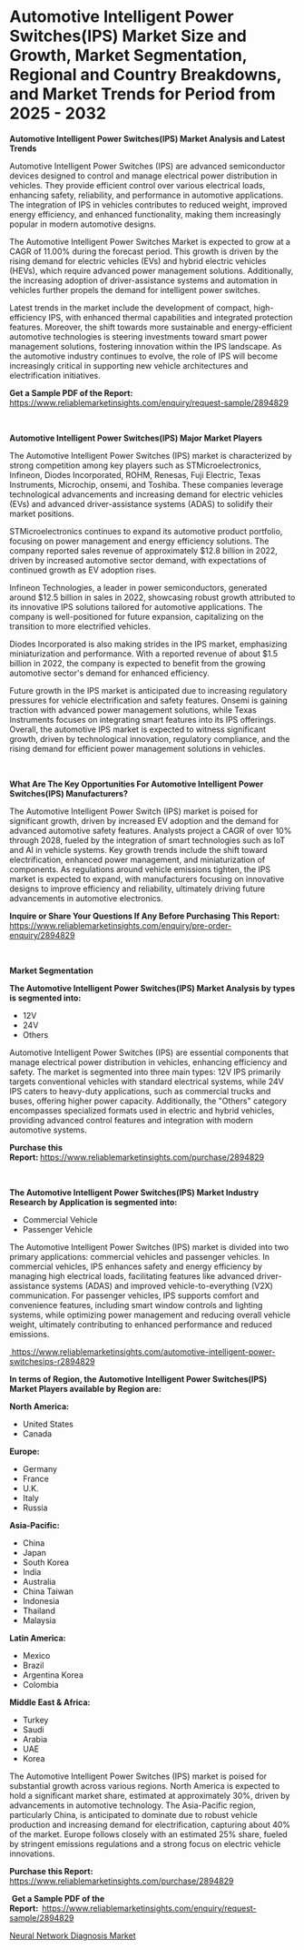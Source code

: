 <p><h1>Automotive Intelligent Power Switches(IPS) Market Size and Growth, Market Segmentation, Regional and Country Breakdowns, and Market Trends for Period from 2025 -  2032</h1></p><p><strong>Automotive Intelligent Power Switches(IPS) Market Analysis and Latest Trends</strong></p>
<p><p>Automotive Intelligent Power Switches (IPS) are advanced semiconductor devices designed to control and manage electrical power distribution in vehicles. They provide efficient control over various electrical loads, enhancing safety, reliability, and performance in automotive applications. The integration of IPS in vehicles contributes to reduced weight, improved energy efficiency, and enhanced functionality, making them increasingly popular in modern automotive designs.</p><p>The Automotive Intelligent Power Switches Market is expected to grow at a CAGR of 11.00% during the forecast period. This growth is driven by the rising demand for electric vehicles (EVs) and hybrid electric vehicles (HEVs), which require advanced power management solutions. Additionally, the increasing adoption of driver-assistance systems and automation in vehicles further propels the demand for intelligent power switches. </p><p>Latest trends in the market include the development of compact, high-efficiency IPS, with enhanced thermal capabilities and integrated protection features. Moreover, the shift towards more sustainable and energy-efficient automotive technologies is steering investments toward smart power management solutions, fostering innovation within the IPS landscape. As the automotive industry continues to evolve, the role of IPS will become increasingly critical in supporting new vehicle architectures and electrification initiatives.</p></p>
<p><strong>Get a Sample PDF of the Report:&nbsp;</strong> <a href="https://www.reliablemarketinsights.com/enquiry/request-sample/2894829?utm_campaign=3443&utm_medium=2&utm_source=Github&utm_content=ia&utm_term=15032025&utm_id=automotive-intelligent-power-switchesips">https://www.reliablemarketinsights.com/enquiry/request-sample/2894829</a></p>
<p>&nbsp;</p>
<p><strong>Automotive Intelligent Power Switches(IPS) Major Market Players</strong></p>
<p><p>The Automotive Intelligent Power Switches (IPS) market is characterized by strong competition among key players such as STMicroelectronics, Infineon, Diodes Incorporated, ROHM, Renesas, Fuji Electric, Texas Instruments, Microchip, onsemi, and Toshiba. These companies leverage technological advancements and increasing demand for electric vehicles (EVs) and advanced driver-assistance systems (ADAS) to solidify their market positions.</p><p>STMicroelectronics continues to expand its automotive product portfolio, focusing on power management and energy efficiency solutions. The company reported sales revenue of approximately $12.8 billion in 2022, driven by increased automotive sector demand, with expectations of continued growth as EV adoption rises.</p><p>Infineon Technologies, a leader in power semiconductors, generated around $12.5 billion in sales in 2022, showcasing robust growth attributed to its innovative IPS solutions tailored for automotive applications. The company is well-positioned for future expansion, capitalizing on the transition to more electrified vehicles.</p><p>Diodes Incorporated is also making strides in the IPS market, emphasizing miniaturization and performance. With a reported revenue of about $1.5 billion in 2022, the company is expected to benefit from the growing automotive sector's demand for enhanced efficiency.</p><p>Future growth in the IPS market is anticipated due to increasing regulatory pressures for vehicle electrification and safety features. Onsemi is gaining traction with advanced power management solutions, while Texas Instruments focuses on integrating smart features into its IPS offerings. Overall, the automotive IPS market is expected to witness significant growth, driven by technological innovation, regulatory compliance, and the rising demand for efficient power management solutions in vehicles.</p></p>
<p>&nbsp;</p>
<p><strong>What Are The Key Opportunities For Automotive Intelligent Power Switches(IPS) Manufacturers?</strong></p>
<p><p>The Automotive Intelligent Power Switch (IPS) market is poised for significant growth, driven by increased EV adoption and the demand for advanced automotive safety features. Analysts project a CAGR of over 10% through 2028, fueled by the integration of smart technologies such as IoT and AI in vehicle systems. Key growth trends include the shift toward electrification, enhanced power management, and miniaturization of components. As regulations around vehicle emissions tighten, the IPS market is expected to expand, with manufacturers focusing on innovative designs to improve efficiency and reliability, ultimately driving future advancements in automotive electronics.</p></p>
<p><strong>Inquire or Share Your Questions If Any Before Purchasing This Report:</strong> <a href="https://www.reliablemarketinsights.com/enquiry/pre-order-enquiry/2894829?utm_campaign=3443&utm_medium=2&utm_source=Github&utm_content=ia&utm_term=15032025&utm_id=automotive-intelligent-power-switchesips">https://www.reliablemarketinsights.com/enquiry/pre-order-enquiry/2894829</a></p>
<p>&nbsp;</p>
<p><strong>Market Segmentation</strong></p>
<p><strong>The Automotive Intelligent Power Switches(IPS) Market Analysis by types is segmented into:</strong></p>
<p><ul><li>12V</li><li>24V</li><li>Others</li></ul></p>
<p><p>Automotive Intelligent Power Switches (IPS) are essential components that manage electrical power distribution in vehicles, enhancing efficiency and safety. The market is segmented into three main types: 12V IPS primarily targets conventional vehicles with standard electrical systems, while 24V IPS caters to heavy-duty applications, such as commercial trucks and buses, offering higher power capacity. Additionally, the "Others" category encompasses specialized formats used in electric and hybrid vehicles, providing advanced control features and integration with modern automotive systems.</p></p>
<p><strong>Purchase this Report:&nbsp;</strong><a href="https://www.reliablemarketinsights.com/purchase/2894829?utm_campaign=3443&utm_medium=2&utm_source=Github&utm_content=ia&utm_term=15032025&utm_id=automotive-intelligent-power-switchesips">https://www.reliablemarketinsights.com/purchase/2894829</a></p>
<p>&nbsp;</p>
<p><strong>The Automotive Intelligent Power Switches(IPS) Market Industry Research by Application is segmented into:</strong></p>
<p><ul><li>Commercial Vehicle</li><li>Passenger Vehicle</li></ul></p>
<p><p>The Automotive Intelligent Power Switches (IPS) market is divided into two primary applications: commercial vehicles and passenger vehicles. In commercial vehicles, IPS enhances safety and energy efficiency by managing high electrical loads, facilitating features like advanced driver-assistance systems (ADAS) and improved vehicle-to-everything (V2X) communication. For passenger vehicles, IPS supports comfort and convenience features, including smart window controls and lighting systems, while optimizing power management and reducing overall vehicle weight, ultimately contributing to enhanced performance and reduced emissions.</p></p>
<p><a href="https://www.reliablemarketinsights.com/automotive-intelligent-power-switchesips-r2894829?utm_campaign=3443&utm_medium=2&utm_source=Github&utm_content=ia&utm_term=15032025&utm_id=automotive-intelligent-power-switchesips">&nbsp;https://www.reliablemarketinsights.com/automotive-intelligent-power-switchesips-r2894829</a></p>
<p><strong>In terms of Region, the Automotive Intelligent Power Switches(IPS) Market Players available by Region are:</strong></p>
<p>
    <p> <strong> North America: </strong>
        <ul>
            <li>United States</li>
            <li>Canada</li>
        </ul>
        </p> 
    <p> <strong> Europe: </strong>
        <ul>
            <li>Germany</li>
            <li>France</li>
            <li>U.K.</li>
            <li>Italy</li>
            <li>Russia</li>
        </ul>
        </p> 
    <p> <strong> Asia-Pacific: </strong>
        <ul>
            <li>China</li>
            <li>Japan</li>
            <li>South Korea</li>
            <li>India</li>
            <li>Australia</li>
            <li>China Taiwan</li>
            <li>Indonesia</li>
            <li>Thailand</li>
            <li>Malaysia</li>
        </ul>
        </p> 
    <p> <strong> Latin America: </strong>
        <ul>
            <li>Mexico</li>
            <li>Brazil</li>
            <li>Argentina Korea</li>
            <li>Colombia</li>
        </ul>
        </p> 
    <p> <strong> Middle East & Africa: </strong>
        <ul>
            <li>Turkey</li>
            <li>Saudi</li>
            <li>Arabia</li>
            <li>UAE</li>
            <li>Korea</li>
        </ul>
    </p>
    </p>
<p><p>The Automotive Intelligent Power Switches (IPS) market is poised for substantial growth across various regions. North America is expected to hold a significant market share, estimated at approximately 30%, driven by advancements in automotive technology. The Asia-Pacific region, particularly China, is anticipated to dominate due to robust vehicle production and increasing demand for electrification, capturing about 40% of the market. Europe follows closely with an estimated 25% share, fueled by stringent emissions regulations and a strong focus on electric vehicle innovations.</p></p>
<p><strong>Purchase this Report: </strong><a href="https://www.reliablemarketinsights.com/purchase/2894829?utm_campaign=3443&utm_medium=2&utm_source=Github&utm_content=ia&utm_term=15032025&utm_id=automotive-intelligent-power-switchesips">https://www.reliablemarketinsights.com/purchase/2894829</a></p>
<p>&nbsp;<strong>Get a Sample PDF of the Report:&nbsp;&nbsp;</strong><a href="https://www.reliablemarketinsights.com/enquiry/request-sample/2894829?utm_campaign=3443&utm_medium=2&utm_source=Github&utm_content=ia&utm_term=15032025&utm_id=automotive-intelligent-power-switchesips">https://www.reliablemarketinsights.com/enquiry/request-sample/2894829</a></p>
<p><strong></strong></p>
<p><p><a href="https://github.com/debowflaggqw/Market-Research-Report-List-1/blob/main/neural-network-diagnosis-market.md?utm_campaign=3443&utm_medium=2&utm_source=Github&utm_content=ia&utm_term=15032025&utm_id=automotive-intelligent-power-switchesips">Neural Network Diagnosis Market</a></p></p>